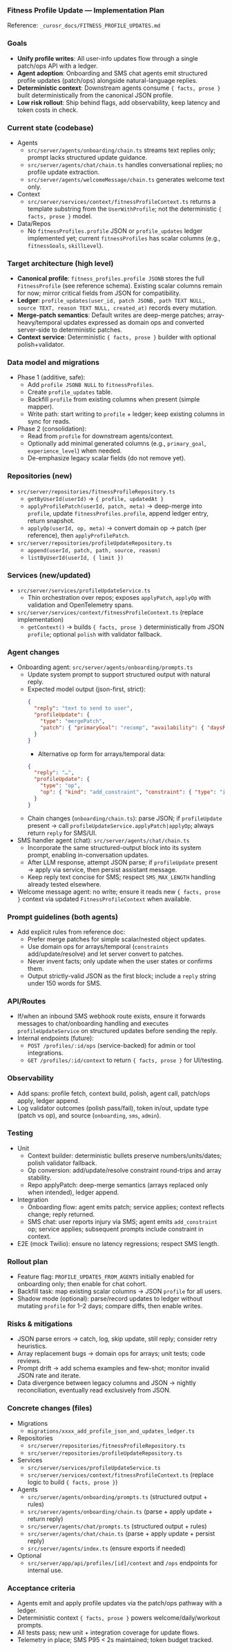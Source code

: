 ### Fitness Profile Update — Implementation Plan

Reference: `_curosr_docs/FITNESS_PROFILE_UPDATES.md`

### Goals
- **Unify profile writes**: All user-info updates flow through a single patch/ops API with a ledger.
- **Agent adoption**: Onboarding and SMS chat agents emit structured profile updates (patch/ops) alongside natural-language replies.
- **Deterministic context**: Downstream agents consume `{ facts, prose }` built deterministically from the canonical JSON profile.
- **Low risk rollout**: Ship behind flags, add observability, keep latency and token costs in check.

### Current state (codebase)
- Agents
  - `src/server/agents/onboarding/chain.ts` streams text replies only; prompt lacks structured update guidance.
  - `src/server/agents/chat/chain.ts` handles conversational replies; no profile update extraction.
  - `src/server/agents/welcomeMessage/chain.ts` generates welcome text only.
- Context
  - `src/server/services/context/fitnessProfileContext.ts` returns a template substring from the `UserWithProfile`; not the deterministic `{ facts, prose }` model.
- Data/Repos
  - No `fitnessProfiles.profile` JSON or `profile_updates` ledger implemented yet; current `fitnessProfiles` has scalar columns (e.g., `fitnessGoals`, `skillLevel`).

### Target architecture (high level)
- **Canonical profile**: `fitness_profiles.profile JSONB` stores the full `FitnessProfile` (see reference schema). Existing scalar columns remain for now; mirror critical fields from JSON for compatibility.
- **Ledger**: `profile_updates(user_id, patch JSONB, path TEXT NULL, source TEXT, reason TEXT NULL, created_at)` records every mutation.
- **Merge-patch semantics**: Default writes are deep-merge patches; array-heavy/temporal updates expressed as domain ops and converted server-side to deterministic patches.
- **Context service**: Deterministic `{ facts, prose }` builder with optional polish+validator.

### Data model and migrations
- Phase 1 (additive, safe):
  - Add `profile JSONB NULL` to `fitnessProfiles`.
  - Create `profile_updates` table.
  - Backfill `profile` from existing columns when present (simple mapper).
  - Write path: start writing to `profile` + ledger; keep existing columns in sync for reads.
- Phase 2 (consolidation):
  - Read from `profile` for downstream agents/context.
  - Optionally add minimal generated columns (e.g., `primary_goal`, `experience_level`) when needed.
  - De-emphasize legacy scalar fields (do not remove yet).

### Repositories (new)
- `src/server/repositories/fitnessProfileRepository.ts`
  - `getByUserId(userId)` → `{ profile, updatedAt }`
  - `applyProfilePatch(userId, patch, meta)` → deep-merge into `profile`, update `fitnessProfiles.profile`, append ledger entry, return snapshot.
  - `applyOp(userId, op, meta)` → convert domain op → patch (per reference), then `applyProfilePatch`.
- `src/server/repositories/profileUpdateRepository.ts`
  - `append(userId, patch, path, source, reason)`
  - `listByUserId(userId, { limit })`

### Services (new/updated)
- `src/server/services/profileUpdateService.ts`
  - Thin orchestration over repos; exposes `applyPatch`, `applyOp` with validation and OpenTelemetry spans.
- `src/server/services/context/fitnessProfileContext.ts` (replace implementation)
  - `getContext()` → builds `{ facts, prose }` deterministically from JSON `profile`; optional `polish` with validator fallback.

### Agent changes
- Onboarding agent: `src/server/agents/onboarding/prompts.ts`
  - Update system prompt to support structured output with natural reply.
  - Expected model output (json-first, strict):
    ```json
    {
      "reply": "text to send to user",
      "profileUpdate": {
        "type": "mergePatch",
        "patch": { "primaryGoal": "recomp", "availability": { "daysPerWeek": 5 } }
      }
    }
    ```
    - Alternative op form for arrays/temporal data:
    ```json
    {
      "reply": "…",
      "profileUpdate": {
        "type": "op",
        "op": { "kind": "add_constraint", "constraint": { "type": "injury", "label": "Tweaked shoulder", "startDate": "2025-08-10" } }
      }
    }
    ```
  - Chain changes (`onboarding/chain.ts`): parse JSON; if `profileUpdate` present → call `profileUpdateService.applyPatch|applyOp`; always return `reply` for SMS/UI.
- SMS handler agent (chat): `src/server/agents/chat/chain.ts`
  - Incorporate the same structured-output block into its system prompt, enabling in-conversation updates.
  - After LLM response, attempt JSON parse; if `profileUpdate` present → apply via service, then persist assistant message.
  - Keep reply text concise for SMS; respect `SMS_MAX_LENGTH` handling already tested elsewhere.
- Welcome message agent: no write; ensure it reads new `{ facts, prose }` context via updated `FitnessProfileContext` when available.

### Prompt guidelines (both agents)
- Add explicit rules from reference doc:
  - Prefer merge patches for simple scalar/nested object updates.
  - Use domain ops for arrays/temporal (`constraints` add/update/resolve) and let server convert to patches.
  - Never invent facts; only update when the user states or confirms them.
  - Output strictly-valid JSON as the first block; include a `reply` string under 150 words for SMS.

### API/Routes
- If/when an inbound SMS webhook route exists, ensure it forwards messages to chat/onboarding handling and executes `profileUpdateService` on structured updates before sending the reply.
- Internal endpoints (future):
  - `POST /profiles/:id/ops` (service-backed) for admin or tool integrations.
  - `GET /profiles/:id/context` to return `{ facts, prose }` for UI/testing.

### Observability
- Add spans: profile fetch, context build, polish, agent call, patch/ops apply, ledger append.
- Log validator outcomes (polish pass/fail), token in/out, update type (patch vs op), and source (`onboarding`, `sms`, `admin`).

### Testing
- Unit
  - Context builder: deterministic bullets preserve numbers/units/dates; polish validator fallback.
  - Op conversion: add/update/resolve constraint round-trips and array stability.
  - Repo applyPatch: deep-merge semantics (arrays replaced only when intended), ledger append.
- Integration
  - Onboarding flow: agent emits patch; service applies; context reflects change; reply returned.
  - SMS chat: user reports injury via SMS; agent emits `add_constraint` op; service applies; subsequent prompts include constraint in context.
- E2E (mock Twilio): ensure no latency regressions; respect SMS length.

### Rollout plan
- Feature flag: `PROFILE_UPDATES_FROM_AGENTS` initially enabled for onboarding only; then enable for chat cohort.
- Backfill task: map existing scalar columns → JSON `profile` for all users.
- Shadow mode (optional): parse/record updates to ledger without mutating `profile` for 1–2 days; compare diffs, then enable writes.

### Risks & mitigations
- JSON parse errors → catch, log, skip update, still reply; consider retry heuristics.
- Array replacement bugs → domain ops for arrays; unit tests; code reviews.
- Prompt drift → add schema examples and few-shot; monitor invalid JSON rate and iterate.
- Data divergence between legacy columns and JSON → nightly reconciliation, eventually read exclusively from JSON.

### Concrete changes (files)
- Migrations
  - `migrations/xxxx_add_profile_json_and_updates_ledger.ts`
- Repositories
  - `src/server/repositories/fitnessProfileRepository.ts`
  - `src/server/repositories/profileUpdateRepository.ts`
- Services
  - `src/server/services/profileUpdateService.ts`
  - `src/server/services/context/fitnessProfileContext.ts` (replace logic to build `{ facts, prose }`)
- Agents
  - `src/server/agents/onboarding/prompts.ts` (structured output + rules)
  - `src/server/agents/onboarding/chain.ts` (parse + apply update + return reply)
  - `src/server/agents/chat/prompts.ts` (structured output + rules)
  - `src/server/agents/chat/chain.ts` (parse + apply update + persist reply)
  - `src/server/agents/index.ts` (ensure exports if needed)
- Optional
  - `src/server/app/api/profiles/[id]/context` and `/ops` endpoints for internal use.

### Acceptance criteria
- Agents emit and apply profile updates via the patch/ops pathway with a ledger.
- Deterministic context `{ facts, prose }` powers welcome/daily/workout prompts.
- All tests pass; new unit + integration coverage for update flows.
- Telemetry in place; SMS P95 < 2s maintained; token budget tracked.
